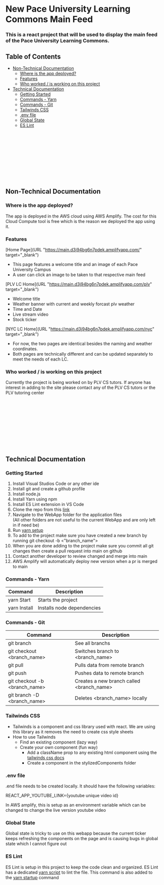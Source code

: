# New Pace University Learning Commons Main Feed

### This is a react project that will be used to display the main feed of the Pace University Learning Commons.

## Table of Contents
- [Non-Technical Documentation](#non-technical-documentation)
    - [Where is the app deployed?](#where-is-the-app-deployed)
    - [Features](#features)
    - [Who worked / is working on this project](#who-worked--is-working-on-this-project)
- [Technical Documentation](#technical-documentation)
    - [Getting Started](#getting-started)
    - [Commands - Yarn](#commands---yarn)
    - [Commands - Git](#commands---git)
    - [Tailwinds CSS](#tailwinds-css)
    - [.env file](#env-file)
    - [Global State](#global-state)
    - [ES Lint](#es-lint)


<br/><br/><br/><br/><br/><br/><br/><br/><br/>

## Non-Technical Documentation

### Where is the app deployed?
The app is deployed in the AWS cloud using AWS Amplify. The cost for this Cloud Compute tool is free which is the reason we deployed the app using it.

### Features
[Home Page](URL "https://main.d3j94bg6n7pdek.amplifyapp.com/" target="_blank")
* This page features a welcome title and an image of each Pace University Campus
* A user can click an image to be taken to that respective main feed

[PLV LC Home](URL "https://main.d3j94bg6n7pdek.amplifyapp.com/plv" target="_blank")
* Welcome title
* Weather banner with current and weekly forcast plv weather
* Time and Date
* Live stream video
* Stock ticker

[NYC LC Home](URL "https://main.d3j94bg6n7pdek.amplifyapp.com/nyc" target="_blank")
* For now, the two pages are identical besides the naming and weather coordinates. 
* Both pages are technically different and can be updated separately to meet the needs of each LC.

### Who worked / is working on this project
Currently the project is being worked on by PLV CS tutors. If anyone has interest in adding to the site please contact any of the PLV CS tutors or the PLV tutoring center

<br/><br/><br/><br/><br/><br/><br/><br/><br/>

## Technical Documentation

### Getting Started
1. Install Visual Studios Code or any other ide
2. Install git and create a github profile
3. Install node.js
4. Install Yarn using npm
5. Install ES Lint extension in VS Code
6. Clone the repo from this [link](https://github.com/Tibesnoff/New_LC_Feed_Pace_University.git)
7. Navigate to the WebApp folder for the application files
   <br/>(All other folders are not useful to the current WebApp and are only left in if need be)
8. Run [yarn setup](#commands---yarn)
9. To add to the project make sure you have created a new branch by running git checkout -b <"branch_name">
10. When you are done adding to the project make sure you commit all git changes then create a pull request into main on github
11. Contact another developer to review changed and merge into main
12. AWS Amplify will automatically deploy new version when a pr is merged to main


### Commands - Yarn

| Command | Description |
| -------- | ------- |
| yarn Start | Starts the project |
| yarn Install | Installs node dependencies |

### Commands - Git
| Command | Description |
| -------- | ------- |
| git branch | See all branchs |
| git checkout <branch_name> | Switches branch to <branch_name> |
| git pull | Pulls data from remote branch |
| git push | Pushes data to remote branch |
| git checkout -b <branch_name> | Creates a new branch called <branch_name> |
| git branch -D <branch_name> | Deletes <branch_name> locally |


### Tailwinds CSS

* Tailwinds is a component and css library used with react. We are using this library as it removes the need to create css style sheets
* How to use Tailwinds
  * Find an existing component (lazy way)
  * Create your own component (fun way)
    * Add a className prop to any existing html component using the [tailwinds css docs](https://tailwindcss.com/docs/installation)
    * Create a component in the stylizedComponents folder

### .env file

.end file needs to be created locally. It should have the following variables:

REACT_APP_YOUTUBE_LINK={youtube unique video id}

In AWS amplify, this is setup as an environment variable which can be changed to change the live version youtube video

### Global State
Global state is tricky to use on this webapp because the current ticker keeps refreshing the components on the page and is causing bugs in global state which I cannot figure out

### ES Lint
ES Lint is setup in this project to keep the code clean and organized. ES Lint has a dedicated [yarn script](#commands---yarn) to lint the file. This command is also added to the [yarn startup](#commands---yarn) command 
